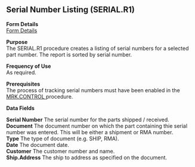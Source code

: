 ##  Serial Number Listing (SERIAL.R1)

<PageHeader />

**Form Details**  
[ Form Details ](SERIAL-R1-1/README.md)   

**Purpose**  
The SERIAL.R1 procedure creates a listing of serial numbers for a selected
part number. The report is sorted by serial number.

**Frequency of Use**  
As required.

**Prerequisites**  
The process of tracking serial numbers must have been enabled in the [ MRK.CONTROL ](../../MRK-ENTRY/MRK-CONTROL/README.md) procedure. 

**Data Fields**

**Serial Number** The serial number for the parts shipped / received.  
**Document** The document number on which the part containing thie serial
number was entered. This will be either a shipment or RMA number.  
**Type** The type of document (e.g. SHIP, RMA).  
**Date** The document date.  
**Customer** The customer number and name.  
**Ship.Address** The ship to address as specified on the document.  
  
<badge text= "Version 8.10.57" vertical="middle" />

<PageFooter />